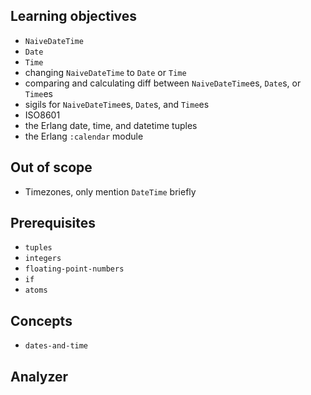 ## Learning objectives

- `NaiveDateTime`
- `Date`
- `Time`
- changing `NaiveDateTime` to `Date` or `Time`
- comparing and calculating diff between `NaiveDateTime`es, `Date`s, or `Time`es
- sigils for `NaiveDateTime`es, `Date`s, and `Time`es
- ISO8601
- the Erlang date, time, and datetime tuples
- the Erlang `:calendar` module

## Out of scope

- Timezones, only mention `DateTime` briefly

## Prerequisites

- `tuples`
- `integers`
- `floating-point-numbers`
- `if`
- `atoms`

## Concepts

- `dates-and-time`

## Analyzer
